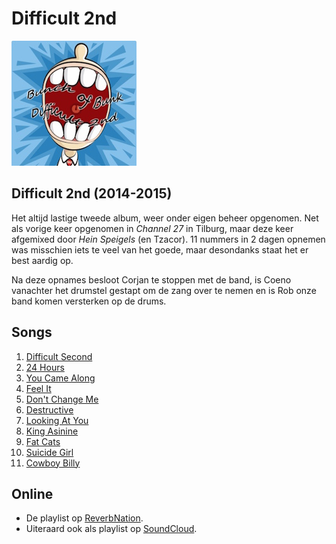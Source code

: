 # Difficult 2nd

![Difficult 2nd](albums/difficult2nd/difficult2nd.jpg#albumcover)

## Difficult 2nd (2014-2015)

Het altijd lastige tweede album, weer onder eigen beheer opgenomen.
Net als vorige keer opgenomen in _Channel 27_ in Tilburg, maar deze keer afgemixed door _Hein Speigels_ (en Tzacor).
11 nummers in 2 dagen opnemen was misschien iets te veel van het goede, maar desondanks staat het er best aardig op.

Na deze opnames besloot Corjan te stoppen met de band, is Coeno vanachter het drumstel gestapt om de zang over te nemen en is Rob onze band komen versterken op de drums.

## Songs

1. [Difficult Second](albums/difficult2nd/difficultsecond.mp3)
2. [24 Hours](albums/difficult2nd/24hours.mp3)
3. [You Came Along](albums/difficult2nd/youcamealong.mp3)
4. [Feel It](albums/difficult2nd/feelit.mp3)
5. [Don't Change Me](albums/difficult2nd/dontchangeme.mp3)
6. [Destructive](albums/difficult2nd/descructive.mp3)
7. [Looking At You](albums/difficult2nd/lookingatyou.mp3)
8. [King Asinine](albums/difficult2nd/kingasinine.mp3)
9. [Fat Cats](albums/difficult2nd/fatcats.mp3)
10. [Suicide Girl](albums/difficult2nd/suicidegirl.mp3)
11. [Cowboy Billy](albums/difficult2nd/cowboybilly.mp3)

## Online

* De playlist op [ReverbNation](http://www.reverbnation.com/playlist/view_playlist/3542069?page_object=artist_795369).
* Uiteraard ook als playlist op [SoundCloud](https://soundcloud.com/bunch-of-bunk/sets/difficult-2nd).
